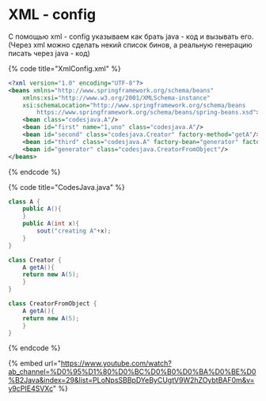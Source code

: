 # XML - config

С помощью xml - config указываем  как брать java - код и вызывать его. (Через xml можно сделать некий список бинов, а реальную генерацию писать через java - код)

{% code title="XmlConfig.xml" %}
```xml
<?xml version="1.0" encoding="UTF-8"?>
<beans xmlns="http://www.springframework.org/schema/beans"
    xmlns:xsi="http://www.w3.org/2001/XMLSchema-instance"
    xsi:schemaLocation="http://www.springframework.org/schema/beans
        https://www.springframework.org/schema/beans/spring-beans.xsd">
    <bean class="codesjava.A"/>
    <bean id="first" name="1,uno" class="codesjava.A"/>
    <bean id="second" class="codesjava.Creator" factory-method="getA"/>
    <bean id="third" class="codesjava.A" factory-bean="generator" factory-method="getA"/>
    <bean id="generator" class="codesjava.CreatorFromObject"/>
</beans>
```
{% endcode %}

{% code title="CodesJava.java" %}
```java
class A {
    public A(){
    }
    public A(int x){
        sout("creating A"+x);
    }
}

class Creator {
    A getA(){
    return new A(5);
    }
}

class CreatorFromObject {
    A getA(){
    return new A(5);
    }
}
```
{% endcode %}

{% embed url="https://www.youtube.com/watch?ab_channel=%D0%95%D1%80%D0%BC%D0%B0%D0%BA%D0%BE%D0%B2Java&index=29&list=PLoNpsSBBpDYeByCUgtV9W2hZOybtBAF0m&v=y9cPIE4SVXc" %}
